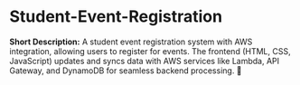 # Student-Event-Registration
**Short Description:**   A student event registration system with AWS integration, allowing users to register for events. The frontend (HTML, CSS, JavaScript) updates and syncs data with AWS services like Lambda, API Gateway, and DynamoDB for seamless backend processing. 🚀
